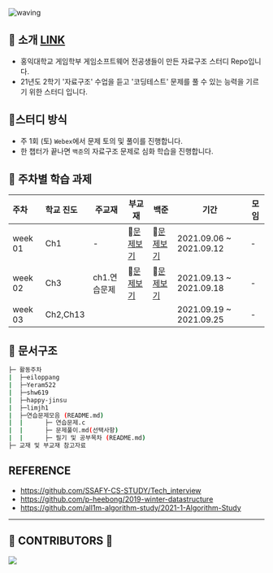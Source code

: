 ![waving](https://capsule-render.vercel.app/api?type=waving&height=200&text=Data-Structure&fontAlign=70&fontAlignY=35&color=gradient)

## 📣 소개 [LINK](https://woolly-lavender-310.notion.site/C-743cb8a5eae34c9da5bafafbe80ea6d0)

- 홍익대학교 게임학부 게임소프트웨어 전공생들이 만든 자료구조 스터디 Repo입니다.
- 21년도 2학기 '자료구조' 수업을 듣고 '코딩테스트' 문제를 풀 수 있는 능력을 기르기 위한 스터디 입니다.



## 📝스터디 방식

- 주 1회 (토) `Webex`에서 문제 토의 및 풀이를 진행합니다.
- 한 챕터가 끝나면 `백준`의 자료구조 문제로 심화 학습을 진행합니다. 



## 📁 주차별 학습 과제

| 주차    | 학교 진도 | 주교재       | 부교재        | 백준                                                         | 기간                    | 모임 |
| :------ | :-------- | ------------ | ------------- | ------------------------------------------------------------ | ----------------------- | ---- |
| week 01 | Ch1       | -            | 📒[문제보기]() | 📄[문제보기](https://github.com/SDC-GS-STUDY/21-autumn-datastructure-study/tree/main/week01 ) | 2021.09.06 ~ 2021.09.12 | -    |
| week 02 | Ch3       | ch1.연습문제 | 📒[문제보기]() | 📄[문제보기](https://github.com/SDC-GS-STUDY/21-autumn-datastructure-study/tree/main/week02 ) | 2021.09.13 ~ 2021.09.18 | -    |
| week 03 | Ch2,Ch13  |              |               |                                                              | 2021.09.19 ~ 2021.09.25 | -    |



## 📑 문서구조

```sh
├─ 활동주차
|  ├─eiloppang
|  ├─Yeram522
|  ├─shw619
|  ├─happy-jinsu
|  ├─limjh1
|  ├─연습문제모음 (README.md)
|  |      ├─ 연습문제.c 
|  |      ├─ 문제풀이.md(선택사항)
|  |      ├─ 필기 및 공부목차 (README.md)
├─ 교재 및 부교재 참고자료
```

##  REFERENCE

- https://github.com/SSAFY-CS-STUDY/Tech_interview
- https://github.com/p-heebong/2019-winter-datastructure
- https://github.com/all1m-algorithm-study/2021-1-Algorithm-Study

---

## 💖 CONTRIBUTORS 💖

<a href="https://github.com/SDC-GS-STUDY/21-autumn-datastructure-study/graphs/contributors">
  <img src="https://contrib.rocks/image?repo=SDC-GS-STUDY/21-autumn-datastructure-study" />
</a>



